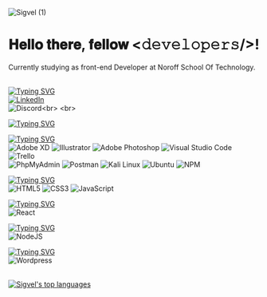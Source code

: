 ![Sigvel (1)](https://user-images.githubusercontent.com/89355439/171229275-71593e27-5844-4675-84f1-060d455e9713.png)

# 𝐇𝐞𝐥𝐥𝐨 𝐭𝐡𝐞𝐫𝐞, 𝐟𝐞𝐥𝐥𝐨𝐰 <𝚍𝚎𝚟𝚎𝚕𝚘𝚙𝚎𝚛𝚜/>!
Currently studying as front-end Developer at Noroff School Of Technology.
<br>
<br>
<!-- Socials  -->
[![Typing SVG](https://readme-typing-svg.herokuapp.com/?lines=Socials+📫&color=C2C2C2)](https://git.io/typing-svg)<br>
[![LinkedIn](https://img.shields.io/badge/linkedin-%230077B5.svg?style=for-the-badge&logo=linkedin&logoColor=white)](https://www.linkedin.com/in/tony-erlandsen-a50b80239/)<br>
![Discord](https://img.shields.io/badge/Sigvel(~￣³￣)~6666-%237289DA.svg?style=for-the-badge&logo=discord&logoColor=white)<br>
<br>
<!-- Header Skills section -->
[![Typing SVG](https://readme-typing-svg.herokuapp.com/?lines=Tools+and+Languages&color=C2C2C2)](https://git.io/typing-svg)<br>
<!-- Tools  -->
[![Typing SVG](https://readme-typing-svg.herokuapp.com/?lines=Tools&color=C2C2C2&size=18)](https://git.io/typing-svg)<br>
![Adobe XD](https://img.shields.io/badge/Adobe%20XD-470137?style=for-the-badge&logo=Adobe%20XD&logoColor=#FF61F6)
![Illustrator](https://img.shields.io/badge/Adobe%20Illustrator-FF9A00?style=for-the-badge&logo=adobe%20illustrator&logoColor=white)
![Adobe Photoshop](https://img.shields.io/badge/adobe%20photoshop-%2331A8FF.svg?style=for-the-badge&logo=adobe%20photoshop&logoColor=white)
![Visual Studio Code](https://img.shields.io/badge/Visual%20Studio%20Code-0078d7.svg?style=for-the-badge&logo=visual-studio-code&logoColor=white)
![Trello](https://img.shields.io/badge/Trello-0052CC?style=for-the-badge&logo=trello&logoColor=white)<br>
![PhpMyAdmin](https://img.shields.io/badge/phpMyAdmin-6C78AF.svg?style=for-the-badge&logo=phpMyAdmin&logoColor=white)
![Postman](https://img.shields.io/badge/Postman-FF6C37.svg?style=for-the-badge&logo=Postman&logoColor=white)
![Kali Linux](https://img.shields.io/badge/Kali_Linux-557C94?style=for-the-badge&logo=kali-linux&logoColor=white)
![Ubuntu](https://img.shields.io/badge/Ubuntu-E95420?style=for-the-badge&logo=ubuntu&logoColor=white)
![NPM](https://img.shields.io/badge/NPM-%23000000.svg?style=for-the-badge&logo=npm&logoColor=white)
<!-- Languages  -->
[![Typing SVG](https://readme-typing-svg.herokuapp.com/?lines=Languages&color=C2C2C2&size=18)](https://git.io/typing-svg)<br>
![HTML5](https://img.shields.io/badge/html5-%23E34F26.svg?style=for-the-badge&logo=html5&logoColor=white)
![CSS3](https://img.shields.io/badge/css3-%231572B6.svg?style=for-the-badge&logo=css3&logoColor=white)
![JavaScript](https://img.shields.io/badge/javascript-%23323330.svg?style=for-the-badge&logo=javascript&logoColor=%23F7DF1E)
<!-- Libraries  -->
[![Typing SVG](https://readme-typing-svg.herokuapp.com/?lines=Libraries&color=C2C2C2&size=18)](https://git.io/typing-svg)<br>
![React](https://img.shields.io/badge/React-20232A?style=for-the-badge&logo=react&logoColor=61DAFB)
<!-- Frameworks  -->
[![Typing SVG](https://readme-typing-svg.herokuapp.com/?lines=Frameworks&color=C2C2C2&size=18)](https://git.io/typing-svg)<br>
![NodeJS](https://img.shields.io/badge/node.js-6DA55F?style=for-the-badge&logo=node.js&logoColor=white)
<!-- Content Management Systems  -->
[![Typing SVG](https://readme-typing-svg.herokuapp.com/?lines=Content+Management+Systems&color=C2C2C2&size=18)](https://git.io/typing-svg)<br>
![Wordpress](https://img.shields.io/badge/Wordpress-21759B?style=for-the-badge&logo=wordpress&logoColor=white)<br>
<br>

[![Sigvel's top languages](https://github-readme-stats.vercel.app/api/top-langs/?username=Sigvel&theme=blue-green)](https://github.com/Sigvel/github-readme-stats)

<!-- ![Website](https://img.shields.io/badge/website-000000?style=for-the-badge&logo=About.me&logoColor=white) -->

